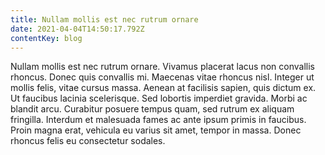 ```yaml
---
title: Nullam mollis est nec rutrum ornare
date: 2021-04-04T14:50:17.792Z
contentKey: blog
---
```


<!--StartFragment-->

Nullam mollis est nec rutrum ornare. Vivamus placerat lacus non convallis rhoncus. Donec quis convallis mi. Maecenas vitae rhoncus nisl. Integer ut mollis felis, vitae cursus massa. Aenean at facilisis sapien, quis dictum ex. Ut faucibus lacinia scelerisque. Sed lobortis imperdiet gravida. Morbi ac blandit arcu. Curabitur posuere tempus quam, sed rutrum ex aliquam fringilla. Interdum et malesuada fames ac ante ipsum primis in faucibus. Proin magna erat, vehicula eu varius sit amet, tempor in massa. Donec rhoncus felis eu consectetur sodales.

<!--EndFragment-->
